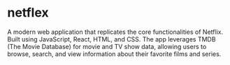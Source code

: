 # netflex
A modern web application that replicates the core functionalities of Netflix. Built using JavaScript, React, HTML, and CSS. The app leverages TMDB (The Movie Database) for movie and TV show data, allowing users to browse, search, and view information about their favorite films and series.
